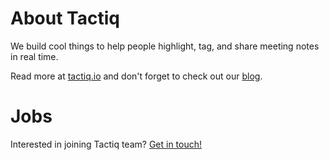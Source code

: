 # About Tactiq

We build cool things to help people highlight, tag, and share meeting notes in real time.

Read more at [tactiq.io](https://tactiq.io) and don't forget to check out our [blog](https://blog.tactiq.io).

# Jobs

Interested in joining Tactiq team? [Get in touch!](https://www.linkedin.com/in/alexanderleonov)
